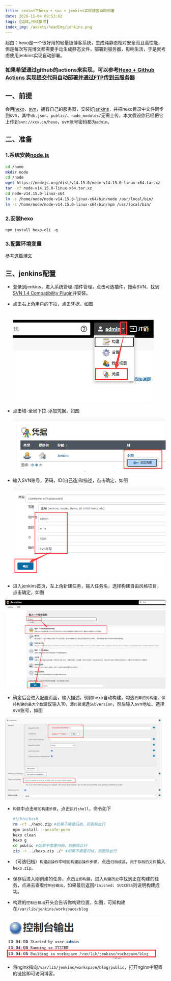 ```yaml
---
title: centos下hexo + svn + jenkins实现博客自动部署
date: 2020-11-04 09:53:02
tags: [运维,持续集成]
index_img: /assets/headImg/jenkins.png
---
```


起由：hexo是一个很好用的轻量级博客系统，生成纯静态相对安全而且高性能，但是每次写完博文都需要手动生成静态文件，部署到服务器，影响生活，于是就考虑使用jenkins实现自动部署。

<!--more-->

### 如果希望通过github的actions来实现，可以参考[Hexo + Github Actions 实现提交代码自动部署并通过FTP传到云服务器](/2021/07/newpost-18/)

## 一、前提

会用[hexo](/2017/12/post233/)、[svn](/2020/11/post246/)，拥有自己的服务器，安装好[jenkins](/2020/11/post247/)，并把hexo目录中文件同步到svn，其中`db.json`、`public/`、`node_modules/`无需上传，本文假设你已经把它上传到`svn://xxx.cn/hexo`，svn账号密码都为`admin`。

## 二、准备

### 1.系统安装[node.js](https://nodejs.org/zh-cn/download/)

```bash
cd /home
mkdir node
cd /node
wget https://nodejs.org/dist/v14.15.0/node-v14.15.0-linux-x64.tar.xz
tar -xf node-v14.15.0-linux-x64.tar.xz
cd node-v14.15.0-linux-x64
ln -s /home/node/node-v14.15.0-linux-x64/bin/node /usr/local/bin/
ln -s /home/node/node-v14.15.0-linux-x64/bin/npm /usr/local/bin/
```

### 2.安装hexo

```shell
npm install hexo-cli -g
```

### 3.配置环境变量

参考[这篇博文](/2020/11/post248/)

## 三、jenkins配置

* 登录到jenkins，进入系统管理-插件管理，点击可选插件，搜索SVN，找到[SVN 1.4 Compatibility Plugin](https://plugins.jenkins.io/svncompat14)并安装。

* 点击右上角用户的下拉，点击凭据，如图

  ![249-2](post249/249-2.png)

* 点击域-全局下拉-添加凭据，如图

  ![249-3](post249/249-3.png)

* 输入SVN账号，密码，ID(自己造)和描述，点击确定，如图

  ![249-4](post249/249-4.png)

* 进入jenkins首页，左上角新建任务，输入任务名，选择构建自由风格项目，点击确定，如图

![249-1](post249/249-1.png)

* 确定后会进入配置页面，输入描述，例如hexo自动构建，勾选`丢弃旧的构建`，`保持构建的最大个数`建议输入10，`源码管理`选`Subversion`，然后输入svn地址、选择svn账号，如图

![249-5](post249/249-5.png)

* `构建`中点击`增加构建步骤`，点击`执行shell`，命令如下

  ```bash
  #!/bin/bash
  rm -rf ./hexo.zip #如果不需要归档，则删除此行
  npm install --unsafe-perm
  hexo clean
  hexo g
  cd public #如果不需要归档，则删除此行
  zip -r ../hexo.zip ./* #如果不需要归档，则删除此行
  ```

* （可选归档）`构建后操作`中`增加构建后操作步骤`，点击`归档成品`，`用于存档的文件`输入`hexo.zip`。

* 保存后进入刚创建的任务，点击`立即构建`，进入`构建历史`中找到正在构建的任务，点进去查看`控制台输出`，如果最后返回`Finished: SUCCESS`则说明构建成功。

* 构建的`控制台输出`开头会告诉你构建位置，如图，可知构建在`/var/lib/jenkins/workspace/blog`

![249-6](post249/249-6.png)

* 将nginx指向`/var/lib/jenkins/workspace/blog/public`，打开nginx中配置的链接即可访问博客。